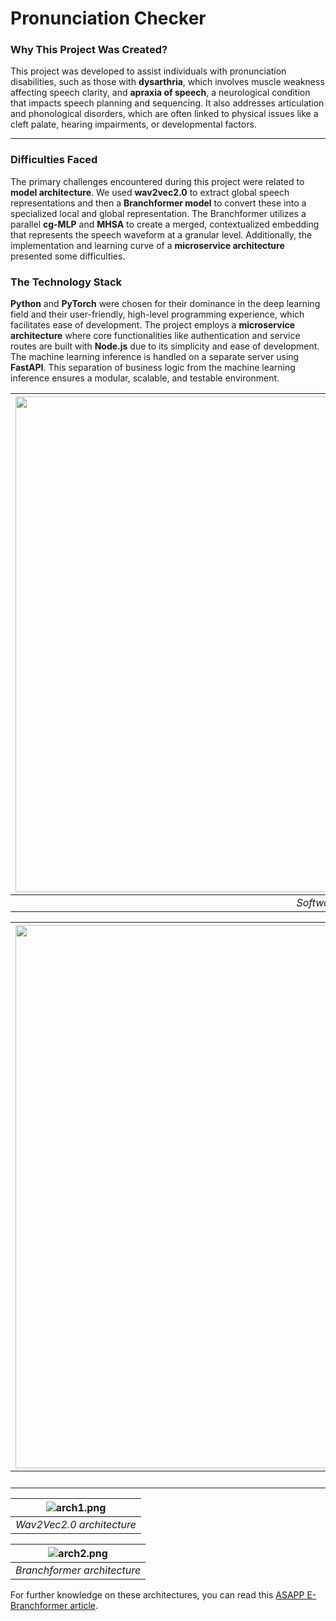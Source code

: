 # **Pronunciation Checker**

### **Why This Project Was Created?**

This project was developed to assist individuals with pronunciation disabilities, such as those with **dysarthria**, which involves muscle weakness affecting speech clarity, and **apraxia of speech**, a neurological condition that impacts speech planning and sequencing. It also addresses articulation and phonological disorders, which are often linked to physical issues like a cleft palate, hearing impairments, or developmental factors.

-----

### **Difficulties Faced**

The primary challenges encountered during this project were related to **model architecture**. We used **wav2vec2.0** to extract global speech representations and then a **Branchformer model** to convert these into a specialized local and global representation. The Branchformer utilizes a parallel **cg-MLP** and **MHSA** to create a merged, contextualized embedding that represents the speech waveform at a granular level. Additionally, the implementation and learning curve of a **microservice architecture** presented some difficulties.


### **The Technology Stack**

**Python** and **PyTorch** were chosen for their dominance in the deep learning field and their user-friendly, high-level programming experience, which facilitates ease of development. The project employs a **microservice architecture** where core functionalities like authentication and service routes are built with **Node.js** due to its simplicity and ease of development. The machine learning inference is handled on a separate server using **FastAPI**. This separation of business logic from the machine learning inference ensures a modular, scalable, and testable environment.


| <img width="1064" height="793" alt="softarc" src="https://github.com/user-attachments/assets/54fe88dc-25a7-4003-900d-da9d128cd172" /> | 
|:-------:|
 | *Software Architecture* | 

| <img width="1368" height="869" alt="flowchart" src="https://github.com/user-attachments/assets/85d02d32-8089-4e97-aee0-0cda2d3ea9e9" /> |
|:-------:|
| *Flowchart* |

| ![arch1.png](https://github.com/user-attachments/assets/1a011940-abfa-4028-8afb-18e8efff7d48) | 
|:---:| 
| *Wav2Vec2.0 architecture* |

| ![arch2.png](https://github.com/user-attachments/assets/f3bd3609-4e80-4395-8aef-978791dced34) | 
|:---:| 
| *Branchformer architecture* |

For further knowledge on these architectures, you can read this [ASAPP E-Branchformer article](https://www.asapp.com/blog/asapp-tops-the-asr-leaderboard-with-e-branchformer).
